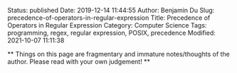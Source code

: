Status: published
Date: 2019-12-14 11:44:55
Author: Benjamin Du
Slug: precedence-of-operators-in-regular-expression
Title: Precedence of Operators in Regular Expression
Category: Computer Science
Tags: programming, regex, regular expression, POSIX, precedence
Modified: 2021-10-07 11:11:38

**
Things on this page are fragmentary and immature notes/thoughts of the author.
Please read with your own judgement!
**

